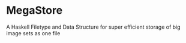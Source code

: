 # MegaStore
A Haskell Filetype and Data Structure for super 
efficient storage of big image sets as one file
